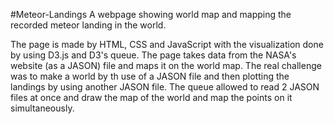 #Meteor-Landings
A webpage showing world map and mapping the recorded meteor landing in the world. 

The page is made by HTML, CSS and JavaScript with the visualization done by using D3.js and D3's queue. The page takes data from the NASA's website (as a JASON) file and maps it on the world map. The real challenge was to make a world by th use of a JASON file and then plotting the landings by using another JASON file. The queue allowed to read 2 JASON files at once and draw the map of the world and map the points on it simultaneously. 

